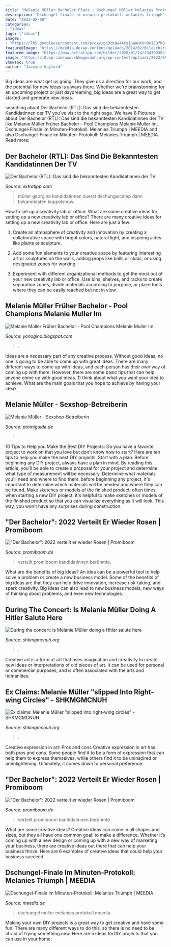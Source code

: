 ```yaml
---
title: "Melanie Müller Bachelor Platz ~ Dschungel Müller Melanies Protokoll Meedia"
description: "Dschungel-finale im minuten-protokoll: melanies triumph"
date: "2023-02-08"
categories:
- "ideas"
tags: ["ideas"]
images:
- "https://lh5.googleusercontent.com/proxy/ga3cKQw4AtqjGuWHKOv0eIZDfhQ_qLq59wXBk4mDL10IfT91fje9bBXpIgl3PD8L_3oF1qni8K6-yGLYO6qKF9jCfBUkYWDiSsalG-ea6Yanu94O7uWAMstqc3IfG5ZOdWPXfdRJgw-D0zC3ogVLrQejPq0DUgptSHjN2sT-Hlpy8b7iCDo=w1200-h630-p-k-no-nu"
featuredImage: "https://meedia.de/wp-content/uploads/2014/02/Bildschirmfoto-2014-02-02-um-00.37.19-1024x566.png"
featured_image: "https://www.extratipp.com/bilder/2020/01/14/13439938/1784896422-bachelor-melanie-mueller-georgina-fleur-2hif2jRapYa7.jpg"
image: "https://i0.wp.com/www.shkmgmcnuh.org/wp-content/uploads/2022/09/During-the-concert-is-Melanie-Muller-doing-a-Hitler-salute.jpg?w=854&amp;ssl=1"
ShowToc: true
author: "Jazmyne Gaylord"
---
```



Big ideas are what get us going. They give us a direction for our work, and the potential for new ideas is always there. Whether we're brainstorming for an upcoming project or just daydreaming, big ideas are a great way to get started and generate new ideas.

	

		
searching about Der Bachelor (RTL): Das sind die bekanntesten Kandidatinnen der TV you've visit to the right page. We have 8 Pictures about Der Bachelor (RTL): Das sind die bekanntesten Kandidatinnen der TV like Melanie Müller Früher Bachelor - Pool Champions Melanie Muller Im, Dschungel-Finale im Minuten-Protokoll: Melanies Triumph | MEEDIA and also Dschungel-Finale im Minuten-Protokoll: Melanies Triumph | MEEDIA. Read more:
		
    
## Der Bachelor (RTL): Das Sind Die Bekanntesten Kandidatinnen Der TV

<img loading=lazy src="https://www.extratipp.com/bilder/2020/01/14/13439938/1784896422-bachelor-melanie-mueller-georgina-fleur-2hif2jRapYa7.jpg" onerror="this.onerror=null;this.src='https://tse1.mm.bing.net/th?id=OIP.KQXmPUaFwSr7XZuyQWN4ZAHaEK&amp;pid=15.1';" alt="Der Bachelor (RTL): Das sind die bekanntesten Kandidatinnen der TV">

_Source: extratipp.com_

>müller georgina kandidatinnen zuerst dschungelcamp dann bekanntesten kuppelshow. 

	

How to set up a creativity lab or office: What are some creative ideas for setting up a new creativity lab or office?
There are many creative ideas for setting up a new creativity lab or office. Here are just a few: 
1. Create an atmosphere of creativity and innovation by creating a collaborative space with bright colors, natural light, and inspiring aides like plants or sculpture.

2. Add some fun elements to your creative space by featuring interesting art or sculptures on the walls, adding props like balls or clubs, or using designated zones for working.

3. Experiment with different organizational methods to get the most out of your new creativity lab or office. Use bins, shelves, and racks to create separation zones, divide materials according to purpose, or place tools where they can be easily reached but not in view.

    
## Melanie Müller Früher Bachelor - Pool Champions Melanie Muller Im

<img loading=lazy src="https://lh5.googleusercontent.com/proxy/ga3cKQw4AtqjGuWHKOv0eIZDfhQ_qLq59wXBk4mDL10IfT91fje9bBXpIgl3PD8L_3oF1qni8K6-yGLYO6qKF9jCfBUkYWDiSsalG-ea6Yanu94O7uWAMstqc3IfG5ZOdWPXfdRJgw-D0zC3ogVLrQejPq0DUgptSHjN2sT-Hlpy8b7iCDo=w1200-h630-p-k-no-nu" onerror="this.onerror=null;this.src='https://tse4.mm.bing.net/th?id=OIP.UQCXfiPsL4LcbR4jtC9KsAHaHj&amp;pid=15.1';" alt="Melanie Müller Früher Bachelor - Pool Champions Melanie Muller Im">

_Source: yonogino.blogspot.com_

>. 

	

Ideas are a necessary part of any creative process. Without good ideas, no one is going to be able to come up with great ideas. There are many different ways to come up with ideas, and each person has their own way of coming up with them. However, there are some basic tips that can help anyone come up with good ideas. 1) think about what you want your idea to achieve. What are the main goals that you hope to achieve by having your idea?

    
## Melanie Müller - Sexshop-Betreiberin

<img loading=lazy src="http://www.promiguide.de/fotos/melanie-mueller.jpg" onerror="this.onerror=null;this.src='https://tse1.mm.bing.net/th?id=OIP.rojK_y34OGCnXtCYWAKXWgHaE8&amp;pid=15.1';" alt="Melanie Müller - Sexshop-Betreiberin">

_Source: promiguide.de_

>. 

	

10 Tips to Help you Make the Best DIY Projects:
Do you have a favorite project to work on that you love but don't know how to start? Here are ten tips to help you make the best DIY projects: 
Start with a plan: Before beginning any DIY project, always have a plan in mind. By reading this article, you'll be able to create a proposal for your project and determine what type of measurement will be necessary. Determine what materials you'll need and where to find them: before beginning any project, it's important to determine which materials will be needed and where they can be found. Make sketches or models of the finished product: often times, when starting a new DIY project, it's helpful to make sketches or models of the finished product so that you can visualize everything as it will look. This way, you won't have any surprises during construction.

    
## &quot;Der Bachelor&quot;: 2022 Verteilt Er Wieder Rosen | Promiboom

<img loading=lazy src="https://www.promiboom.de/app/uploads/2021/07/09/13/57/Pech_fur_den_Bachelor_Kandidatin_verlieb-6023fd69b0edd47fe5c40959_1_Feb_10_2021_16_25_39_poster-608x342.jpg" onerror="this.onerror=null;this.src='https://tse3.mm.bing.net/th?id=OIP.Y5GWm3JioPm6EAprV0XqlAHaEK&amp;pid=15.1';" alt="&quot;Der Bachelor&quot;: 2022 verteilt er wieder Rosen | Promiboom">

_Source: promiboom.de_

>verteilt promiboom kandidatinnen berühmte. 

	

What are the benefits of big ideas?
An idea can be a powerful tool to help solve a problem or create a new business model. Some of the benefits of big ideas are that they can help drive innovation, increase risk-taking, and spark creativity. Big ideas can also lead to new business models, new ways of thinking about problems, and even new technologies.

    
## During The Concert: Is Melanie Müller Doing A Hitler Salute Here

<img loading=lazy src="https://i0.wp.com/www.shkmgmcnuh.org/wp-content/uploads/2022/09/During-the-concert-is-Melanie-Muller-doing-a-Hitler-salute.jpg?w=854&amp;ssl=1" onerror="this.onerror=null;this.src='https://tse4.mm.bing.net/th?id=OIP.dvZpD7T6wOTXP_CZdxEKqwHaEK&amp;pid=15.1';" alt="During the concert: is Melanie Müller doing a Hitler salute here">

_Source: shkmgmcnuh.org_

>. 

	

Creative art is a form of art that uses imagination and creativity to create new ideas or interpretations of old pieces of art. It can be used for personal or commercial purposes, and is often associated with the arts and humanities.

    
## Ex Claims: Melanie Müller &quot;slipped Into Right-wing Circles&quot; - SHKMGMCNUH

<img loading=lazy src="https://i0.wp.com/www.shkmgmcnuh.org/wp-content/uploads/2022/09/Ex-claims-Melanie-Muller-quotslipped-into-right-wing-circlesquot.jpg?resize=300%2C169&amp;ssl=1" onerror="this.onerror=null;this.src='https://tse1.mm.bing.net/th?id=OIP.n2KIG98-ViSiE2Wuc0-2MwEsCp&amp;pid=15.1';" alt="Ex claims: Melanie Müller &quot;slipped into right-wing circles&quot; - SHKMGMCNUH">

_Source: shkmgmcnuh.org_

>. 

	

Creative expression in art: Pros and cons
Creative expression in art has both pros and cons. Some people find it to be a form of expression that can help them to express themselves, while others find it to be uninspired or unenlightening. Ultimately, it comes down to personal preference.

    
## &quot;Der Bachelor&quot;: 2022 Verteilt Er Wieder Rosen | Promiboom

<img loading=lazy src="https://www.promiboom.de/app/uploads/2021/07/09/13/57/Pech_fur_den_Bachelor_Kandidatin_verlieb-6023fd69b0edd47fe5c40959_1_Feb_10_2021_16_25_39_poster-300x169.jpg" onerror="this.onerror=null;this.src='https://tse3.mm.bing.net/th?id=OIP.qOptzKz7wrUBkpgcL4_wqgAAAA&amp;pid=15.1';" alt="&quot;Der Bachelor&quot;: 2022 verteilt er wieder Rosen | Promiboom">

_Source: promiboom.de_

>verteilt promiboom kandidatinnen berühmte. 

	

What are some creative ideas?
Creative ideas can come in all shapes and sizes, but they all have one common goal: to make a difference. Whether it’s coming up with a new design or coming up with a new way of marketing your business, there are creative ideas out there that can help your business thrive. Here are 6 examples of creative ideas that could help your business succeed.

    
## Dschungel-Finale Im Minuten-Protokoll: Melanies Triumph | MEEDIA

<img loading=lazy src="https://meedia.de/wp-content/uploads/2014/02/Bildschirmfoto-2014-02-02-um-00.37.19-1024x566.png" onerror="this.onerror=null;this.src='https://tse1.mm.bing.net/th?id=OIP.1g3Qapc0jdnWmTOYV2KLNAHaEF&amp;pid=15.1';" alt="Dschungel-Finale im Minuten-Protokoll: Melanies Triumph | MEEDIA">

_Source: meedia.de_

>dschungel müller melanies protokoll meedia. 

	

Making your own DIY projects is a great way to get creative and have some fun. There are many different ways to do this, so there is no need to be afraid of trying something new. Here are 5 ideas forDIY projects that you can use in your home: 


